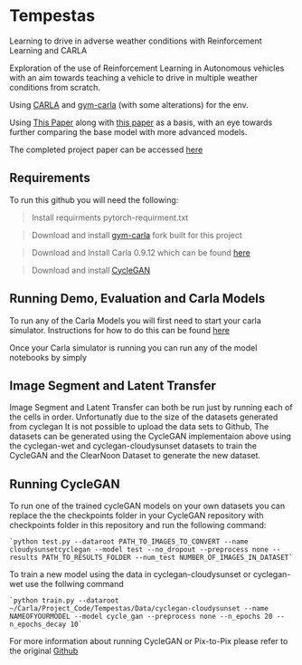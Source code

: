 # Tempestas
Learning to drive in adverse weather conditions with Reinforcement Learning and CARLA

Exploration of the use of Reinforcement Learning in Autonomous vehicles with an aim towards teaching a vehicle to drive in multiple weather conditions from scratch.

Using [CARLA](https://carla.org/) and [gym-carla](https://github.com/cjy1992/gym-carla) (with some alterations) for the env.

Using [This Paper](https://arxiv.org/abs/1902.03765) along with [this paper](https://arxiv.org/abs/1807.01001) as a basis, with an eye towards further comparing the base model with more advanced models.

The completed project paper can be accessed [here](https://drive.google.com/file/d/1-cFiLhihXxcjkIE-JIZkvaYyAUQw-OzT/view?usp=sharing)

## Requirements 

To run this github you will need the following:

> Install requirments pytorch-requirment.txt


> Download and install [gym-carla](https://github.com/rbuckley25/gym-carla) fork built for this project


> Download and Install Carla 0.9.12 which can be found [here](https://github.com/carla-simulator/carla/releases/tag/0.9.12/)


> Download and install [CycleGAN](https://github.com/junyanz/pytorch-CycleGAN-and-pix2pix)

## Running Demo, Evaluation and Carla Models

To run any of the Carla Models you will first need to start your carla simulator. Instructions for how to do this can be found [here](https://carla.readthedocs.io/en/latest/start_quickstart/#running-carla)

Once your Carla simulator is running you can run any of the model notebooks by simply 



## Image Segment and Latent Transfer

Image Segment and Latent Transfer can both be run just by running each of the cells in order. 
Unfortunatly due to the size of the datasets generated from cyclegan It is not possible to upload the data sets to Github, The datasets can be generated using the CycleGAN implementaion above using the cyclegan-wet and cyclegan-cloudysunset datasets to train the CycleGAN and the ClearNoon Dataset to generate the new dataset.


## Running CycleGAN

To run one of the trained cycleGAN models on your own datasets you can replace the the checkpoints folder in your CycleGAN repository with checkpoints folder in this repository and run the following command:


    `python test.py --dataroot PATH_TO_IMAGES_TO_CONVERT --name cloudysunsetcyclegan --model test --no_dropout --preprocess none --results PATH_TO_RESULTS_FOLDER --num_test NUMBER_OF_IMAGES_IN_DATASET`

To train a new model using the data in cyclegan-cloudysunset or cyclegan-wet use the follwing command


    `python train.py --dataroot ~/Carla/Project_Code/Tempestas/Data/cyclegan-cloudysunset --name NAMEOFYOURMODEL --model cycle_gan --preprocess none --n_epochs 20 --n_epochs_decay 10`

For more information about running CycleGAN or Pix-to-Pix please refer to the original [Github](https://github.com/junyanz/pytorch-CycleGAN-and-pix2pix)
